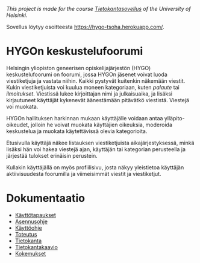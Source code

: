 _This project is made for the course [Tietokantasovellus](https://materiaalit.github.io/tsoha-18/) of the University of Helsinki._

Sovellus löytyy osoitteesta https://hygo-tsoha.herokuapp.com/.

# HYGOn keskustelufoorumi
Helsingin yliopiston geneerisen opiskelijajärjestön (HYGO) keskustelufoorumi on foorumi, jossa HYGOn jäsenet voivat luoda viestiketjuja ja vastata niihin. Kaikki pystyvät kuitenkin näkemään viestit. Kukin viestiketjuista voi kuulua moneen kategoriaan, kuten _palaute_ tai _ilmoitukset_. Viestissä lukee kirjoittajan nimi ja julkaisuaika, ja lisäksi kirjautuneet käyttäjät kykenevät äänestämään pitävätkö viestistä. Viestejä voi muokata.

HYGOn hallituksen harkinnan mukaan käyttäjälle voidaan antaa ylläpito-oikeudet, jolloin he voivat muokata käyttäjien oikeuksia, moderoida keskustelua ja muokata käytettävissä olevia kategorioita.

Etusivulla käyttäjä näkee listauksen viestiketjuista aikajärjestyksessä, minkä lisäksi hän voi hakea viestejä ajan, käyttäjän tai kategorian perusteella ja järjestää tulokset erinäisin perustein.

Kullakin käyttäjällä on myös profiilisivu, josta näkyy yleistietoa käyttäjän aktiivisuudesta foorumilla ja viimeisimmät viestit ja viestiketjut.

# Dokumentaatio

* [Käyttötapaukset](https://github.com/Kalakuh/tsoha/blob/master/documentation/use_cases.md)
* [Asennusohje](https://github.com/Kalakuh/tsoha/blob/master/documentation/installation.md)
* [Käyttöohje](https://github.com/Kalakuh/tsoha/blob/master/documentation/manual.md)
* [Toteutus](https://github.com/Kalakuh/tsoha/blob/master/documentation/implementation.md)
* [Tietokanta](https://github.com/Kalakuh/tsoha/blob/master/documentation/database.md)
* [Tietokantakaavio](https://github.com/Kalakuh/tsoha/blob/master/documentation/relation_diagram.png)
* [Kokemukset](https://github.com/Kalakuh/tsoha/blob/master/documentation/own_experiences.md)